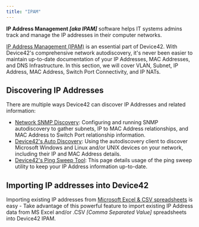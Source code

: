 ```yaml
---
title: "IPAM"
---
```


**IP Address Management _\[aka IPAM\]_** software helps IT systems admins track and manage the IP addresses in their computer networks.

[IP Address Management (IPAM)](https://www.device42.com/features/ip-address-management/) is an essential part of Device42. With Device42's comprehensive network autodiscovery, it's never been easier to maintain up-to-date documentation of your IP Addresses, MAC Addresses, and DNS Infrastructure. In this section, we will cover VLAN, Subnet, IP Address, MAC Address, Switch Port Connectivity, and IP NATs.

## Discovering IP Addresses

There are multiple ways Device42 can discover IP Addresses and related information:

- [Network SNMP Discovery](auto-discovery/network-auto-discovery.md): Configuring and running SNMP autodiscovery to gather subnets, IP to MAC Address relationships, and MAC Address to Switch Port relationship information.
- [Device42's Auto Discovery](auto-discovery/windows-and-hyper-v-auto-discovery.md): Using the autodiscovery client to discover Microsoft Windows and Linux and/or UNIX devices on your network, including their IP and MAC Address details.
- [Device42's Ping Sweep Tool](auto-discovery/d42-ping-sweep.md): This page details usage of the ping sweep utility to keep your IP Address information up-to-date.

## Importing IP addresses into Device42

Importing existing IP addresses from [Microsoft Excel & CSV spreadsheets](getstarted/importing-data-from-existing-spreadsheets.md) is easy - Take advantage of this powerful feature to import existing IP Address data from MS Excel and/or .CSV _\[Comma Separated Value\]_ spreadsheets into Device42 IPAM.

 
